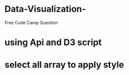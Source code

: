 # Data-Visualization-
Free Code Camp Question 
# using Api and D3 script
# select all array to apply style 
